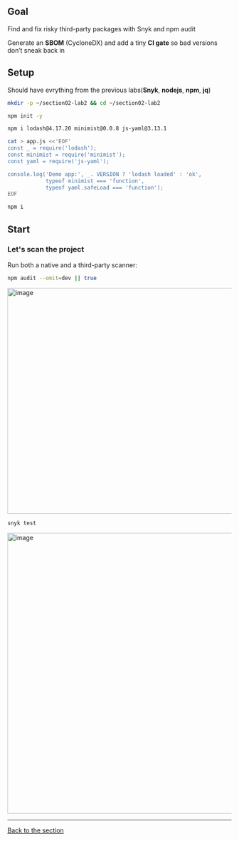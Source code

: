 ## Goal
Find and fix risky third-party packages with Snyk and npm audit

Generate an **SBOM** (CycloneDX) and add a tiny **CI gate** so bad versions don’t sneak back in

## Setup
Should have evrything from the previous labs(**Snyk**, **nodejs**, **npm**, **jq**)

```bash
mkdir -p ~/section02-lab2 && cd ~/section02-lab2
```

```bash
npm init -y
```

```bash
npm i lodash@4.17.20 minimist@0.0.8 js-yaml@3.13.1
```

```bash
cat > app.js <<'EOF'
const _ = require('lodash');
const minimist = require('minimist');
const yaml = require('js-yaml');

console.log('Demo app:', _. VERSION ? 'lodash loaded' : 'ok',
            typeof minimist === 'function',
            typeof yaml.safeLoad === 'function');
EOF
```

```bash
npm i
```


## Start

### Let's scan the project
Run both a native and a third-party scanner:

```bash
npm audit --omit=dev || true
```
<img width="983" height="507" alt="image" src="https://github.com/user-attachments/assets/81e5ae4d-353e-4372-b584-712cd5fca3a3" />



```bash
snyk test
```
<img width="1273" height="630" alt="image" src="https://github.com/user-attachments/assets/9abe7edc-d068-4063-8bfe-43865a8e1230" />






---
[Back to the section](/courseFiles/Section_02-staticAnalysisAndDependencies/staticAnalysis.md)
